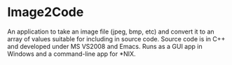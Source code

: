 # Image2Code
An application to take an image file (jpeg, bmp, etc) and convert it to an array of values 
suitable for including in source code. Source code is in C++ and developed under MS VS2008 
and Emacs. Runs as a GUI app in Windows and a command-line app for *NIX.
